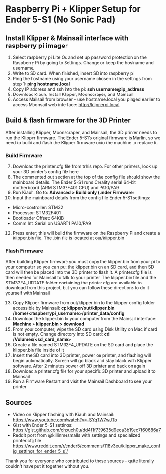 
# Raspberry Pi + Klipper Setup for Ender 5-S1 (No Sonic Pad)
## Install Klipper & Mainsail interface with raspberry pi imager
1. Select raspberry pi Lite Os and set up password protection on the Raspberry Pi by going to Settings. Change or keep the hostname and username. 
2. Write to SD card. When finished, insert SD into raspberry pi
3. Ping the hostname using your username chosen in the settings from step 1: **ping hostname.local**
4. Copy IP address and ssh into the pi: **ssh username@ip_address**
5. Download Kiauh. Install Klipper, Moonscraper, and Mainsail
6. Access Mailsail from browser - use hostname.local you pinged earlier to access Moonsail web interface: http://klipperpi.local

## Build & flash firmware for the 3D Printer
After installing Klipper, Moonscraper, and Mainsail, the 3D printer needs to run the Klipper firmware. The Ender 5-S1’s original firmware is Marlin, so we need to build and flash the Klipper firmware onto the machine to replace it.

### Build Firmware
7. Download the printer.cfg file from trhis repo. For other printers, look up your 3D printer’s config file here 
8. The commented out section at the top of the config file should show the mainboard details. The Ender 5-S1 runs Creality serial 64-bit motherboard (ARM STM32F401 CPU) and PA10/PA9
9. Run Kiauh. Go to: **Advanced > Build only (under Firmware)**
10. Input the mainboard details from the config file
Ender 5-S1 settings:
- Micro-controller: STM32
- Processor: STM32F401
- Bootloader Offset: 64KiB
- Comm Int: Serial on USART1 PA10/PA9
12. Press enter; this will build the firmware on the Raspberry Pi and create a klipper.bin file. The .bin file is located at out/klipper.bin 

### Flash Firmware
After building Klipper firmware you must copy the klipper.bin from your pi to your computer so you can put the klipper.bin on an SD card, and then SD card will then be placed into the 3D printer to flash it. A printer.cfg file is then needed for Mainsail to talk to your printer. 
The klipper.bin file and the STM32F4_UPDATE folder containing the printer.cfg are available to download from this project, but you can follow these directions to do it yourself with Mainsail

13. Copy Klipper firmware from out/klipper.bin to the klipper config folder accessible by Mainsail: **cp klipper/out/klipper.bin /home/<raspberrypi_username>/printer_data/config**
14. Download the klipper.bin to your computer from the Mainsail interface: **Machine > klipper.bin > download**
15. From your computer, wipe the SD card using Disk Utility on Mac if card is not empty. Change directory into SD card: **cd /Volumes/<sd_card_name>**
16. Create a file named STM32F4_UPDATE on the SD card and place the klipper.bin file inside of it
17. Insert the SD card into 3D printer, power on printer, and flashing will begin automatically. Screen will go black and stay black with Klipper software. After 2 minutes power off 3D printer and back on again
18. Download a printer.cfg file for your specific 3D printer and upload it to Mainsail
19. Run a Firmware Restart and visit the Mainsail Dashboard to see your printer

## Sources
- Video on Klipper flashing with Kiauh and Mainsail: https://www.youtube.com/watch?v=-SYqTW7wJTo
- Gist with Ender 5-S1 settings: https://gist.github.com/chouch0u/dd4f1f739635d9eca3b19ec7f60686a7
- Reddit post from @killinmesmalls with settings and specialized printer.cfg file https://www.reddit.com/r/ender5/comments/118v3eu/klipper_make_config_settings_for_ender_5_s1/

Thank you for everyone who contributed to these sources - quite literally couldn't have put it together without you.
